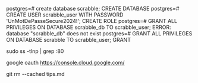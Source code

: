 
postgres=# create database scrabble;
CREATE DATABASE
postgres=# CREATE USER scrabble_user WITH PASSWORD 'UnMotDePasseSecure2024!';
CREATE ROLE
postgres=# GRANT ALL PRIVILEGES ON DATABASE scrabble_db TO scrabble_user;
ERROR:  database "scrabble_db" does not exist
postgres=# GRANT ALL PRIVILEGES ON DATABASE scrabble TO scrabble_user;
GRANT




sudo ss -tlnp | grep :80




google oauth https://console.cloud.google.com/


git rm --cached tips.md

